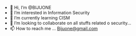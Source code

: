 - 👋 Hi, I’m @BIJUONE
- 👀 I’m interested in Information Security
- 🌱 I’m currently learning CISM
- 💞️ I’m looking to collaborate on all stuffs related o security...
- 📫 How to reach me ... Bijuone@gmail.com

<!---
BIJUONE/BIJUONE is a ✨ special ✨ repository because its `README.md` (this file) appears on your GitHub profile.
You can click the Preview link to take a look at your changes.
--->

